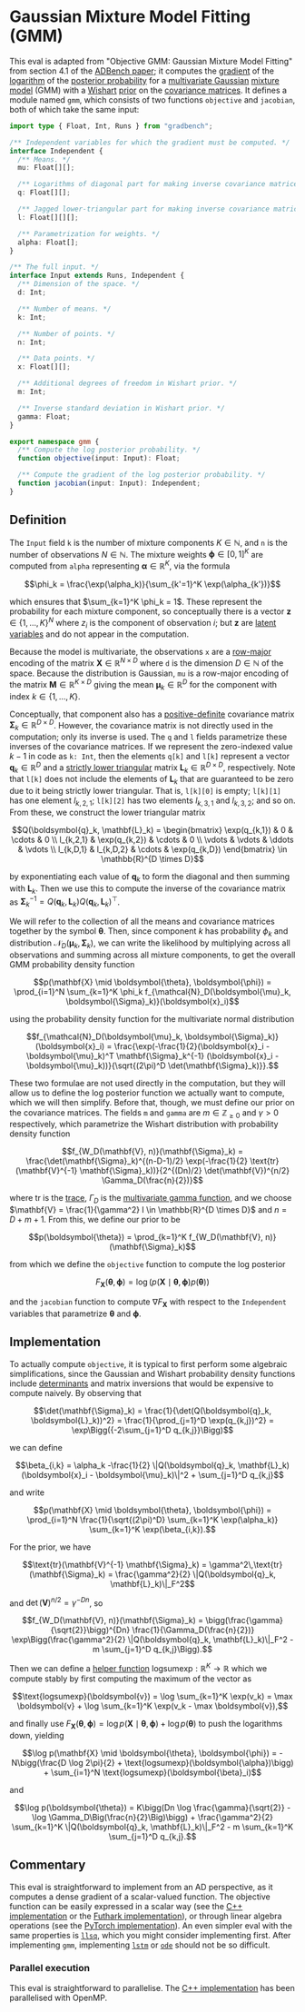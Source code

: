 # Gaussian Mixture Model Fitting (GMM)

This eval is adapted from "Objective GMM: Gaussian Mixture Model Fitting" from
section 4.1 of the [ADBench paper][]; it computes the [gradient][] of the
[logarithm][] of the [posterior probability][] for a [multivariate Gaussian][]
[mixture model][] (GMM) with a [Wishart][] [prior][] on the [covariance
matrices][]. It defines a module named `gmm`, which consists of two functions
`objective` and `jacobian`, both of which take the same input:

```typescript
import type { Float, Int, Runs } from "gradbench";

/** Independent variables for which the gradient must be computed. */
interface Independent {
  /** Means. */
  mu: Float[][];

  /** Logarithms of diagonal part for making inverse covariance matrices. */
  q: Float[][];

  /** Jagged lower-triangular part for making inverse covariance matrices. */
  l: Float[][][];

  /** Parametrization for weights. */
  alpha: Float[];
}

/** The full input. */
interface Input extends Runs, Independent {
  /** Dimension of the space. */
  d: Int;

  /** Number of means. */
  k: Int;

  /** Number of points. */
  n: Int;

  /** Data points. */
  x: Float[][];

  /** Additional degrees of freedom in Wishart prior. */
  m: Int;

  /** Inverse standard deviation in Wishart prior. */
  gamma: Float;
}

export namespace gmm {
  /** Compute the log posterior probability. */
  function objective(input: Input): Float;

  /** Compute the gradient of the log posterior probability. */
  function jacobian(input: Input): Independent;
}
```

## Definition

The `Input` field `k` is the number of mixture components $`K \in \mathbb{N}`$,
and `n` is the number of observations $`N \in \mathbb{N}`$. The mixture weights
$`\boldsymbol{\phi} \in [0, 1]^K`$ are computed from `alpha` representing
$`\boldsymbol{\alpha} \in \mathbb{R}^K`$, via the formula

```math
\phi_k = \frac{\exp(\alpha_k)}{\sum_{k'=1}^K \exp(\alpha_{k'})}
```

which ensures that $`\sum_{k=1}^K \phi_k = 1`$. These represent the probability
for each mixture component, so conceptually there is a vector
$`\boldsymbol{z} \in \{1, \dots, K\}^N`$ where $`z_i`$ is the component of
observation $`i`$; but $`\boldsymbol{z}`$ are [latent variables][] and do not
appear in the computation.

Because the model is multivariate, the observations `x` are a [row-major][]
encoding of the matrix $`\mathbf{X} \in \mathbb{R}^{N \times D}`$ where `d` is
the dimension $`D \in \mathbb{N}`$ of the space. Because the distribution is
Gaussian, `mu` is a row-major encoding of the matrix
$`\mathbf{M} \in \mathbb{R}^{K \times D}`$ giving the mean
$`\boldsymbol{\mu}_k \in \mathbb{R}^D`$ for the component with index
$`k \in \{1, \dots, K\}`$.

Conceptually, that component also has a [positive-definite][] covariance matrix
$`\mathbf{\Sigma}_k \in \mathbb{R}^{D \times D}`$. However, the covariance
matrix is not directly used in the computation; only its inverse is used. The
`q` and `l` fields parametrize these inverses of the covariance matrices. If we
represent the zero-indexed value $`k - 1`$ in code as `k: Int`, then the
elements `q[k]` and `l[k]` represent a vector
$`\boldsymbol{q}_k \in \mathbb{R}^D`$ and a [strictly lower triangular][] matrix
$`\mathbf{L}_k \in \mathbb{R}^{D \times D}`$, respectively. Note that `l[k]`
does not include the elements of $`\mathbf{L}_k`$ that are guaranteed to be zero
due to it being strictly lower triangular. That is, `l[k][0]` is empty;
`l[k][1]` has one element $`l_{k,2,1}`$; `l[k][2]` has two elements
$`l_{k,3,1}`$ and $`l_{k,3,2}`$; and so on. From these, we construct the lower
triangular matrix

```math
Q(\boldsymbol{q}_k, \mathbf{L}_k) = \begin{bmatrix}
  \exp(q_{k,1}) & 0 & \cdots & 0 \\
  l_{k,2,1} & \exp(q_{k,2}) & \cdots & 0 \\
  \vdots & \vdots & \ddots & \vdots \\
  l_{k,D,1} & l_{k,D,2} & \cdots & \exp(q_{k,D})
\end{bmatrix} \in \mathbb{R}^{D \times D}
```

by exponentiating each value of $`\boldsymbol{q}_k`$ to form the diagonal and
then summing with $`\mathbf{L}_k`$. Then we use this to compute the inverse of
the covariance matrix as
$`\mathbf{\Sigma}_k^{-1} = Q(\boldsymbol{q}_k, \mathbf{L}_k)Q(\boldsymbol{q}_k, \mathbf{L}_k)^\top`$.

We will refer to the collection of all the means and covariance matrices
together by the symbol $`\boldsymbol{\theta}`$. Then, since component $`k`$ has
probability $`\phi_k`$ and distribution
$`\mathcal{N}_D(\boldsymbol{\mu}_k, \boldsymbol{\Sigma}_k)`$, we can write the
likelihood by multiplying across all observations and summing across all mixture
components, to get the overall GMM probability density function

```math
p(\mathbf{X} \mid \boldsymbol{\theta}, \boldsymbol{\phi}) = \prod_{i=1}^N \sum_{k=1}^K \phi_k f_{\mathcal{N}_D(\boldsymbol{\mu}_k, \boldsymbol{\Sigma}_k)}(\boldsymbol{x}_i)
```

using the probability density function for the multivariate normal distribution

```math
f_{\mathcal{N}_D(\boldsymbol{\mu}_k, \boldsymbol{\Sigma}_k)}(\boldsymbol{x}_i) = \frac{\exp(-\frac{1}{2}(\boldsymbol{x}_i - \boldsymbol{\mu}_k)^T \mathbf{\Sigma}_k^{-1} (\boldsymbol{x}_i - \boldsymbol{\mu}_k))}{\sqrt{(2\pi)^D \det(\mathbf{\Sigma}_k)}}.
```

These two formulae are not used directly in the computation, but they will allow
us to define the log posterior function we actually want to compute, which we
will then simplify. Before that, though, we must define our prior on the
covariance matrices. The fields `m` and `gamma` are
$`m \in \mathbb{Z}_{\geq 0}`$ and $`\gamma > 0`$ respectively, which parametrize
the Wishart distribution with probability density function

```math
f_{W_D(\mathbf{V}, n)}(\mathbf{\Sigma}_k) = \frac{\det(\mathbf{\Sigma}_k)^{(n-D-1)/2} \exp(-\frac{1}{2} \text{tr}(\mathbf{V}^{-1} \mathbf{\Sigma}_k))}{2^{(Dn)/2} \det(\mathbf{V})^{n/2} \Gamma_D(\frac{n}{2})}
```

where $`\text{tr}`$ is the [trace][], $`\Gamma_D`$ is the [multivariate gamma
function][], and we choose
$`\mathbf{V} = \frac{1}{\gamma^2} I \in \mathbb{R}^{D \times D}`$ and
$`n = D + m + 1`$. From this, we define our prior to be

```math
p(\boldsymbol{\theta}) = \prod_{k=1}^K f_{W_D(\mathbf{V}, n)}(\mathbf{\Sigma}_k)
```

from which we define the `objective` function to compute the log posterior

```math
F_\mathbf{X}(\boldsymbol{\theta}, \boldsymbol{\phi}) = \log(p(\mathbf{X} \mid \boldsymbol{\theta}, \boldsymbol{\phi}) p(\boldsymbol{\theta}))
```

and the `jacobian` function to compute $`\nabla F_{\mathbf{X}}`$ with respect to
the `Independent` variables that parametrize $`\boldsymbol{\theta}`$ and
$`\boldsymbol{\phi}`$.

## Implementation

To actually compute `objective`, it is typical to first perform some algebraic
simplifications, since the Gaussian and Wishart probability density functions
include [determinants][] and matrix inversions that would be expensive to
compute naively. By observing that

```math
\det(\mathbf{\Sigma}_k) = \frac{1}{\det(Q(\boldsymbol{q}_k, \boldsymbol{L}_k))^2} = \frac{1}{\prod_{j=1}^D \exp(q_{k,j})^2} = \exp\Bigg({-2\sum_{j=1}^D q_{k,j}}\Bigg)
```

we can define

```math
\beta_{i,k} = \alpha_k -\frac{1}{2} \|Q(\boldsymbol{q}_k, \mathbf{L}_k)(\boldsymbol{x}_i - \boldsymbol{\mu}_k)\|^2 + \sum_{j=1}^D q_{k,j}
```

and write

```math
p(\mathbf{X} \mid \boldsymbol{\theta}, \boldsymbol{\phi}) = \prod_{i=1}^N \frac{1}{\sqrt{(2\pi)^D} \sum_{k=1}^K \exp(\alpha_k)} \sum_{k=1}^K \exp(\beta_{i,k}).
```

For the prior, we have

```math
\text{tr}(\mathbf{V}^{-1} \mathbf{\Sigma}_k) = \gamma^2\,\text{tr}(\mathbf{\Sigma}_k) = \frac{\gamma^2}{2} \|Q(\boldsymbol{q}_k, \mathbf{L}_k)\|_F^2
```

and $`\det(\mathbf{V})^{n/2} = \gamma^{-Dn}`$, so

```math
f_{W_D(\mathbf{V}, n)}(\mathbf{\Sigma}_k) = \bigg(\frac{\gamma}{\sqrt{2}}\bigg)^{Dn} \frac{1}{\Gamma_D(\frac{n}{2})} \exp\Bigg(\frac{\gamma^2}{2} \|Q(\boldsymbol{q}_k, \mathbf{L}_k)\|_F^2 - m \sum_{j=1}^D q_{k,j}\Bigg).
```

Then we can define a [helper function][`lse`]
$`\text{logsumexp} : \mathbb{R}^K \to \mathbb{R}`$ which we compute stably by
first computing the maximum of the vector as

```math
\text{logsumexp}(\boldsymbol{v}) = \log \sum_{k=1}^K \exp(v_k) = \max \boldsymbol{v} + \log \sum_{k=1}^K \exp(v_k - \max \boldsymbol{v}),
```

and finally use
$`F_\mathbf{X}(\boldsymbol{\theta}, \boldsymbol{\phi}) = \log p(\mathbf{X} \mid \boldsymbol{\theta}, \boldsymbol{\phi}) + \log p(\boldsymbol{\theta})`$
to push the logarithms down, yielding

```math
\log p(\mathbf{X} \mid \boldsymbol{\theta}, \boldsymbol{\phi}) = -N\bigg(\frac{D \log 2\pi}{2} + \text{logsumexp}(\boldsymbol{\alpha})\bigg) + \sum_{i=1}^N \text{logsumexp}(\boldsymbol{\beta}_i)
```

and

```math
\log p(\boldsymbol{\theta}) = K\bigg(Dn \log \frac{\gamma}{\sqrt{2}} - \log \Gamma_D\Big(\frac{n}{2}\Big)\bigg) + \frac{\gamma^2}{2} \sum_{k=1}^K \|Q(\boldsymbol{q}_k, \mathbf{L}_k)\|_F^2 - m \sum_{k=1}^K \sum_{j=1}^D q_{k,j}.
```

## Commentary

This eval is straightforward to implement from an AD perspective, as it computes
a dense gradient of a scalar-valued function. The objective function can be
easily expressed in a scalar way (see the [C++ implementation][cpp] or the
[Futhark implementation][futhark]), or through linear algebra operations (see
the [PyTorch implementation][pytorch]). An even simpler eval with the same
properties is [`llsq`][], which you might consider implementing first. After
implementing `gmm`, implementing [`lstm`][] or [`ode`][] should not be so
difficult.

### Parallel execution

This eval is straightforward to parallelise. The [C++ implementation][cpp] has
been parallelised with OpenMP.

[adbench paper]: https://arxiv.org/abs/1807.10129
[covariance matrices]: https://en.wikipedia.org/wiki/Covariance_matrix
[cpp]: /cpp/gradbench/evals/gmm.hpp
[determinants]: https://en.wikipedia.org/wiki/Determinant
[futhark]: /tool/futhark/gmm.fut
[gradient]: https://en.wikipedia.org/wiki/Gradient
[latent variables]:
  https://en.wikipedia.org/wiki/Latent_and_observable_variables
[logarithm]: https://en.wikipedia.org/wiki/Logarithm
[mixture model]: https://en.wikipedia.org/wiki/Mixture_model
[multivariate gamma function]:
  https://en.m.wikipedia.org/wiki/Multivariate_gamma_function
[multivariate gaussian]:
  https://en.wikipedia.org/wiki/Multivariate_normal_distribution
[positive-definite]: https://en.wikipedia.org/wiki/Definite_matrix
[posterior probability]: https://en.wikipedia.org/wiki/Posterior_probability
[prior]: https://en.wikipedia.org/wiki/Prior_probability
[pytorch]: /python/gradbench/gradbench/tools/pytorch/gmm_objective.py
[row-major]: https://en.wikipedia.org/wiki/Row-_and_column-major_order
[strictly lower triangular]: https://en.wikipedia.org/wiki/Triangular_matrix
[trace]: https://en.m.wikipedia.org/wiki/Trace_(linear_algebra)
[wishart]: https://en.m.wikipedia.org/wiki/Wishart_distribution
[`llsq`]: /evals/llsq
[`lse`]: /evals/lse
[`lstm`]: /evals/lstm
[`ode`]: /evals/ode
